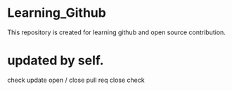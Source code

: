 # Learning_Github
This repository is created for learning github and open source contribution.
# updated by self.
check update
open / close pull req
close check
